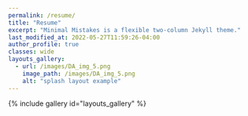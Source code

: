 ```yaml
---
permalink: /resume/
title: "Resume"
excerpt: "Minimal Mistakes is a flexible two-column Jekyll theme."
last_modified_at: 2022-05-27T11:59:26-04:00
author_profile: true
classes: wide
layouts_gallery:
  - url: /images/DA_img_5.png
    image_path: /images/DA_img_5.png
    alt: "splash layout example"
---
```


{% include gallery id="layouts_gallery" %}
